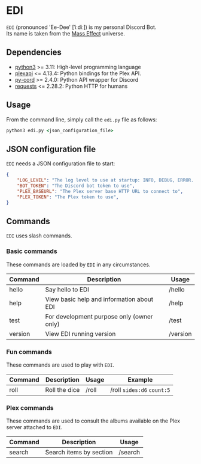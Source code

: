 # EDI

`EDI` (pronounced 'Ee-Dee' [ˈiːdiː]) is my personal Discord Bot.  
Its name is taken from the [Mass Effect](https://masseffect.fandom.com/wiki/EDI)
universe.

## Dependencies

- [python3](https://www.python.org/) >= 3.11: High-level programming language
- [plexapi](https://python-plexapi.readthedocs.io/en/latest/) <= 4.13.4: Python
bindings for the Plex API.
- [py-cord](https://docs.pycord.dev) >= 2.4.0: Python API wrapper for Discord
- [requests](https://requests.readthedocs.io) <= 2.28.2: Python HTTP for humans

## Usage

From the command line, simply call the `edi.py` file as follows:

```cmd
python3 edi.py <json_configuration_file>
```

## JSON configuration file

`EDI` needs a JSON configuration file to start:

```json
{
    "LOG_LEVEL": "The log level to use at startup: INFO, DEBUG, ERROR...",
    "BOT_TOKEN": "The Discord bot token to use",
    "PLEX_BASEURL": "The Plex server base HTTP URL to connect to",
    "PLEX_TOKEN": "The Plex token to use",
}
```

## Commands

`EDI` uses slash commands.

### Basic commands

These commands are loaded by `EDI` in any circumstances.

| Command | Description                                | Usage    |
| ------- | ------------------------------------------ | -------- |
| hello   | Say hello to EDI                           | /hello   |
| help    | View basic help and information about EDI  | /help    |
| test    | For development purpose only (owner only)  | /test    |
| version | View EDI running version                   | /version |

### Fun commands

These commands are used to play with `EDI`.

| Command | Description   | Usage                 | Example                    |
| ------- | ------------- | --------------------- | -------------------------- |
| roll    | Roll the dice | /roll <sides> <count> | /roll `sides:d6` `count:5` |

### Plex commands

These commands are used to consult the albums available on the Plex server
attached to `EDI`.

| Command | Description             | Usage   |
| ------- | ----------------------- | ------- |
| search  | Search items by section | /search |
